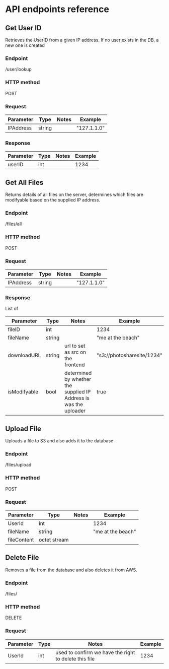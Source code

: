 # API endpoints reference

## Get User ID
Retrieves the UserID from a given IP address. If no user exists in the DB, a new one is created

### Endpoint
<photosharesite-backend>/user/lookup

### HTTP method
POST

### Request
| Parameter | Type   | Notes | Example     |
|-----------|--------|-------|-------------|
| IPAddress | string |       | "127.1.1.0" |

### Response
| Parameter | Type | Notes | Example |
|-----------|------|-------|---------|
| userID    | int  |       | 1234    |

## Get All Files
Returns details of all files on the server, determines which files are modifyable based on the supplied IP address.

### Endpoint
<photosharesite-backend>/files/all

### HTTP method
POST

### Request
| Parameter | Type   | Notes | Example     |
|-----------|--------|-------|-------------|
| IPAddress | string |       | "127.1.1.0" |

### Response
List of

| Parameter    | Type   | Notes                                                             | Example                    |
|--------------|--------|-------------------------------------------------------------------|----------------------------|
| fileID       | int    |                                                                   | 1234                       |
| fileName     | string |                                                                   | "me at the beach"          |
| downloadURL  | string | url to set as src on the frontend                                 | "s3://photosharesite/1234" |
| isModifyable | bool   | determined by whether the supplied IP Address is was the uploader | true                       |

## Upload File
Uploads a file to S3 and also adds it to the database

### Endpoint
<photosharesite-backend>/files/upload

### HTTP method
POST

### Request
| Parameter   | Type         | Notes | Example           |
|-------------|--------------|-------|-------------------|
| UserId      | int          |       | 1234              |
| fileName    | string       |       | "me at the beach" |
| fileContent | octet stream |       | <file>            |

## Delete File
Removes a file from the database and also deletes it from AWS.

### Endpoint
<photosharesite-backend>/files/<file-id>

### HTTP method
DELETE

### Request
| Parameter | Type | Notes                                                 | Example |
|-----------|------|-------------------------------------------------------|---------|
| UserId    | int  | used to confirm we have the right to delete this file | 1234    |